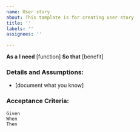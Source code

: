 ```yaml
---
name: User story
about: This tamplate is for creating user story
title: ''
labels: ''
assignees: ''

---
```


**As a**
**I need** [function]
**So that** [benefit]

### Details and Assumptions:
* [document what you know]

### Acceptance Criteria:

``` Gherkin
Given
When
Then
```
